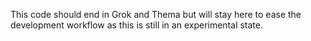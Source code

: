 This code should end in Grok and Thema but will stay here to ease the development workflow as this is still in an experimental state.